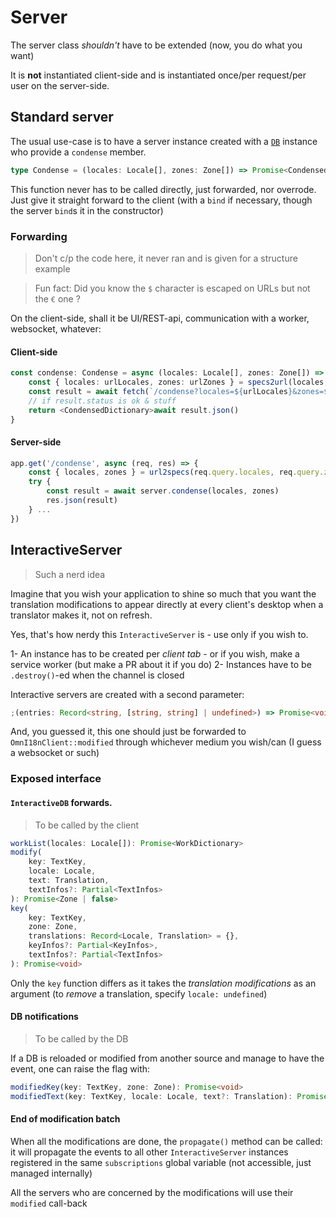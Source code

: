 # Server

The server class _shouldn't_ have to be extended (now, you do what you want)

It is **not** instantiated client-side and is instantiated once/per request/per user on the server-side.

## Standard server

The usual use-case is to have a server instance created with a [`DB`](./db.md#structure) instance who provide a `condense` member.

```ts
type Condense = (locales: Locale[], zones: Zone[]) => Promise<CondensedDictionary[]>
```

This function never has to be called directly, just forwarded, nor overrode. Just give it straight forward to the client (with a `bind` if necessary, though the server `bind`s it in the constructor)

### Forwarding

> Don't c/p the code here, it never ran and is given for a structure example

> Fun fact: Did you know the `$` character is escaped on URLs but not the `€` one ?

On the client-side, shall it be UI/REST-api, communication with a worker, websocket, whatever:

#### Client-side

```ts
const condense: Condense = async (locales: Locale[], zones: Zone[]) => {
	const { locales: urlLocales, zones: urlZones } = specs2url(locales, zones)
	const result = await fetch(`/condense?locales=${urlLocales}&zones=${urlZones}`)
	// if result.status is ok & stuff
	return <CondensedDictionary>await result.json()
}
```

#### Server-side

```ts
app.get('/condense', async (req, res) => {
	const { locales, zones } = url2specs(req.query.locales, req.query.zones)
	try {
		const result = await server.condense(locales, zones)
		res.json(result)
	} ...
})
```

## InteractiveServer

> Such a nerd idea

Imagine that you wish your application to shine so much that you want the translation modifications to appear directly at every client's desktop when a translator makes it, not on refresh.

Yes, that's how nerdy this `InteractiveServer` is - use only if you wish to.

1- An instance has to be created per _client tab_ - or if you wish, make a service worker (but make a PR about it if you do)
2- Instances have to be `.destroy()`-ed when the channel is closed

Interactive servers are created with a second parameter:

```ts
;(entries: Record<string, [string, string] | undefined>) => Promise<void>
```

And, you guessed it, this one should just be forwarded to `OmnI18nClient::modified` through whichever medium you wish/can (I guess a websocket or such)

### Exposed interface

#### `InteractiveDB` forwards.

> To be called by the client

```ts
workList(locales: Locale[]): Promise<WorkDictionary>
modify(
	key: TextKey,
	locale: Locale,
	text: Translation,
	textInfos?: Partial<TextInfos>
): Promise<Zone | false>
key(
	key: TextKey,
	zone: Zone,
	translations: Record<Locale, Translation> = {},
	keyInfos?: Partial<KeyInfos>,
	textInfos?: Partial<TextInfos>
): Promise<void>
```

Only the `key` function differs as it takes the _translation modifications_ as an argument (to _remove_ a translation, specify `locale: undefined`)

#### DB notifications

> To be called by the DB

If a DB is reloaded or modified from another source and manage to have the event, one can raise the flag with:

```ts
modifiedKey(key: TextKey, zone: Zone): Promise<void>
modifiedText(key: TextKey, locale: Locale, text?: Translation): Promise<void>
```

#### End of modification batch

When all the modifications are done, the `propagate()` method can be called: it will propagate the events to all other `InteractiveServer` instances registered in the same `subscriptions` global variable (not accessible, just managed internally)

All the servers who are concerned by the modifications will use their `modified` call-back
